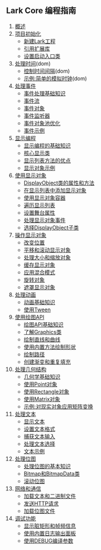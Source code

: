 Lark Core 编程指南
----------------------------

1. [概述]()
2. [项目初始化]()
	* [新建Lark工程]()
	* [引用扩展库]()
	* [设置启动入口类]()
3. [处理时间](3-0-time.md)(dom)
	* [控制时间间隔](3-1-time-intervals.md)(dom)
	* [示例:简单的模拟时钟](3-2-time-example.md)(dom)
4. [处理事件]()
	* [事件处理基础知识]()
	* [事件流]()
	* [事件对象]()
	* [事件监听器]()
	* [事件对象池优化]()
	* [事件示例]()
5. [显示编程]()
	* [显示编程的基础知识]()
	* [核心显示类]()
	* [显示列表方法的优点]()
	* [显示对象示例]()
6. [使用显示对象]()
	* [DisplayObject类的属性和方法]()
	* [在显示列表中添加显示对象]()
	* [使用显示对象容器]()
	* [遍历显示列表]()
	* [设置舞台属性]()
	* [处理显示对象事件]()
	* [选择DisplayObject子类]()
7. [操作显示对象]()
	* [改变位置]()
	* [平移和滚动显示对象]()
	* [处理大小和缩放对象]()
	* [缓存显示对象]()
	* [应用混合模式]()
	* [旋转对象]()
	* [遮罩显示对象]()
8. [处理动画]()
	* [动画基础知识]()
	* [使用Tween]()
9. [使用绘图API]()
	* [绘图API基础知识]()
	* [了解Graphics类]()
	* [绘制直线和曲线]()
	* [使用内置方法绘制形状]()
	* [绘制路径]()
	* [创建渐变和重复填充]()	
10. [处理几何结构]()
    * [几何学基础知识]()
    * [使用Point对象]()
	* [使用Rectangle对象]()
	* [使用Matrix对象]()
	* [示例:对现实对象应用矩阵变换]()			
11. [处理文本]()	
	* [显示文本]()
	* [设置文本格式]()
	* [捕获文本输入]()
	* [处理文本选择]()
	* [文本示例]()
12. [处理位图]()
	* [处理位图的基本知识]()
	* [Bitmap和BitmapData类]()
	* [滚动位图]()
13. [网络和通信]()
	* [加载文本和二进制文件]()
	* [发送HTTP请求]()
	* [加载位图文件]()
14. [调试功能]()
	* [显示脏矩形和帧频信息]()
	* [使用内置日志输出面板]()
	* [使用DEBUG编译参数]()
	

	
